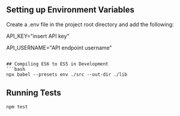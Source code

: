 ## Setting up Environment Variables
Create a .env file in the project root directory and add the following:

API_KEY="insert API key"

API_USERNAME="API endpoint username"
```

## Compiling ES6 to ES5 in Development
```bash
npx babel --presets env ./src --out-dir ./lib
```

## Running Tests
```
npm test

```